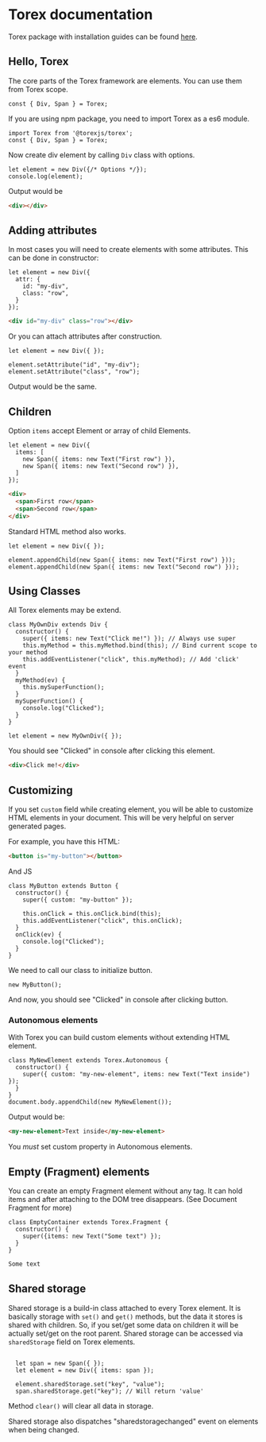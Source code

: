 # Torex documentation

Torex package with installation guides can be found [here](https://github.com/nicoth-in/torex).

## Hello, Torex

The core parts of the Torex framework are elements. You can use them from Torex scope.

```JS
const { Div, Span } = Torex;
```

If you are using npm package, you need to import Torex as a es6 module.

```JS
import Torex from '@torexjs/torex';
const { Div, Span } = Torex;
```

Now create div element by calling `Div` class with options.

```JS
let element = new Div({/* Options */});
console.log(element);
```

Output would be

```HTML
<div></div>
```

## Adding attributes

In most cases you will need to create elements with some attributes.
This can be done in constructor:

```JS
let element = new Div({
  attr: {
    id: "my-div",
    class: "row",
  }
});
```

```HTML
<div id="my-div" class="row"></div>
```

Or you can attach attributes after construction.

```JS
let element = new Div({ });

element.setAttribute("id", "my-div");
element.setAttribute("class", "row");

```

Output would be the same.

## Children

Option `items` accept Element or array of child Elements.

```JS
let element = new Div({
  items: [
    new Span({ items: new Text("First row") }),
    new Span({ items: new Text("Second row") }),
  ]
});
```

```HTML
<div>
  <span>First row</span>
  <span>Second row</span>
</div>
```

Standard HTML method also works.

```JS
let element = new Div({ });

element.appendChild(new Span({ items: new Text("First row") }));
element.appendChild(new Span({ items: new Text("Second row") }));

```

## Using Classes

All Torex elements may be extend.

```JS
class MyOwnDiv extends Div {
  constructor() {
    super({ items: new Text("Click me!") }); // Always use super
    this.myMethod = this.myMethod.bind(this); // Bind current scope to your method
    this.addEventListener("click", this.myMethod); // Add 'click' event
  }
  myMethod(ev) {
    this.mySuperFunction();
  }
  mySuperFunction() {
    console.log("Clicked");
  }
}

let element = new MyOwnDiv({ });
```

You should see "Clicked" in console after clicking this element.

```HTML
<div>Click me!</div>
```

## Customizing

If you set `custom` field while creating element, you will be able to customize HTML elements in your document.
This will be very helpful on server generated pages.

For example, you have this HTML:

```HTML
<button is="my-button"></button>
```

And JS

```JS
class MyButton extends Button {
  constructor() {
    super({ custom: "my-button" });

    this.onClick = this.onClick.bind(this);
    this.addEventListener("click", this.onClick);
  }
  onClick(ev) {
    console.log("Clicked");
  }
}
```

We need to call our class to initialize button.

```JS
new MyButton();
```

And now, you should see "Clicked" in console after clicking button.

### Autonomous elements

With Torex you can build custom elements without extending HTML element.

```JS
class MyNewElement extends Torex.Autonomous {
  constructor() {
    super({ custom: "my-new-element", items: new Text("Text inside") });
  }
}
document.body.appendChild(new MyNewElement());
```

Output would be:

```HTML
<my-new-element>Text inside</my-new-element>
```

You *must* set custom property in Autonomous elements.

## Empty (Fragment) elements

You can create an empty Fragment element without any tag. It can hold items and after attaching to the DOM tree disappears. (See Document Fragment for more)
```JS
class EmptyContainer extends Torex.Fragment {
  constructor() {
    super({items: new Text("Some text") });
  }
}
```
```HTML
Some text
```

## Shared storage

Shared storage is a build-in class attached to every Torex element.
It is basically storage with `set()` and `get()` methods, but the data it stores is shared with children.
So, if you set/get some data on children it will be actually set/get on the root parent.
Shared storage can be accessed via `sharedStorage` field on Torex elements.

```JS

  let span = new Span({ });
  let element = new Div({ items: span });

  element.sharedStorage.set("key", "value");
  span.sharedStorage.get("key"); // Will return 'value'

```

Method `clear()` will clear all data in storage.

Shared storage also dispatches "sharedstoragechanged" event on elements when being changed.
